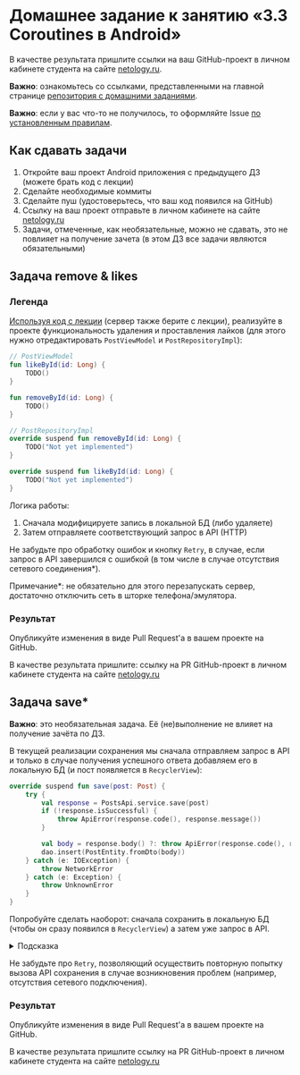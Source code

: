 # Домашнее задание к занятию «3.3 Coroutines в Android»

В качестве результата пришлите ссылки на ваш GitHub-проект в личном кабинете студента на сайте [netology.ru](https://netology.ru).

**Важно**: ознакомьтесь со ссылками, представленными на главной странице [репозитория с домашними заданиями](../README.md).

**Важно**: если у вас что-то не получилось, то оформляйте Issue [по установленным правилам](../report-requirements.md).

## Как сдавать задачи

1. Откройте ваш проект Android приложения с предыдущего ДЗ (можете брать код с лекции)
1. Сделайте необходимые коммиты
1. Сделайте пуш (удостоверьтесь, что ваш код появился на GitHub)
1. Ссылку на ваш проект отправьте в личном кабинете на сайте [netology.ru](https://netology.ru)
1. Задачи, отмеченные, как необязательные, можно не сдавать, это не повлияет на получение зачета (в этом ДЗ все задачи являются обязательными)

## Задача remove & likes

### Легенда

[Используя код с лекции](https://github.com/netology-code/andin-code/tree/master/10_mainscope) (сервер также берите с лекции), реализуйте в проекте функциональность удаления и проставления лайков (для этого нужно отредактировать `PostViewModel` и `PostRepositoryImpl`):

```kotlin
// PostViewModel
fun likeById(id: Long) {
    TODO()
}

fun removeById(id: Long) {
    TODO()
}

// PostRepositoryImpl
override suspend fun removeById(id: Long) {
    TODO("Not yet implemented")
}

override suspend fun likeById(id: Long) {
    TODO("Not yet implemented")
}
```

Логика работы:
1. Сначала модифицируете запись в локальной БД (либо удаляете)
1. Затем отправляете соответствующий запрос в API (HTTP)

Не забудьте про обработку ошибок и кнопку `Retry`, в случае, если запрос в API завершился с ошибкой (в том числе в случае отсутствия сетевого соединения*).

Примечание*: не обязательно для этого перезапускать сервер, достаточно отключить сеть в шторке телефона/эмулятора.

### Результат

Опубликуйте изменения в виде Pull Request'а в вашем проекте на GitHub.

В качестве результата пришлите: ссылку на PR GitHub-проект в личном кабинете студента на сайте [netology.ru](https://netology.ru)

## Задача save*

**Важно**: это необязательная задача. Её (не)выполнение не влияет на получение зачёта по ДЗ.

В текущей реализации сохранения мы сначала отправляем запрос в API и только в случае получения успешного ответа добавляем его в локальную БД (и пост появляется в `RecyclerView`):
```kotlin
override suspend fun save(post: Post) {
    try {
        val response = PostsApi.service.save(post)
        if (!response.isSuccessful) {
            throw ApiError(response.code(), response.message())
        }

        val body = response.body() ?: throw ApiError(response.code(), response.message())
        dao.insert(PostEntity.fromDto(body))
    } catch (e: IOException) {
        throw NetworkError
    } catch (e: Exception) {
        throw UnknownError
    }
}
```

Попробуйте сделать наоборот: сначала сохранить в локальную БД (чтобы он сразу появился в `RecyclerView`) а затем уже запрос в API.

<details>
<summary>Подсказка</summary>

Для этого вам скорее всего придётся подумать над двумя вещами:
1. Какой `id` должен быть у поста (ведь `id` присваивается на сервере)?
1. Надо как-то отделять несохранённые на сервере посты от сохранённых (например, в мессенджерах Telegram/WhatsApp рисуется специальная иконка, уведомляющая о том, что сообщение ещё не сохранено на сервере)

Для реализации второго пункта стоит подумать о том, чтобы внести в `PostEntity` дополнительные поля, отвечающие за данный статус, и, соответственно, на базе них рисовать иконку статуса в карточке поста + продумывать механику взаимодействия (например, несохранённый пост нельзя залайкать).
</details>

Не забудьте про `Retry`, позволяющий осуществить повторную попытку вызова API сохранения в случае возникновения проблем (например, отсутствия сетевого подключения).

### Результат

Опубликуйте изменения в виде Pull Request'а в вашем проекте на GitHub.

В качестве результата пришлите ссылку на PR GitHub-проект в личном кабинете студента на сайте [netology.ru](https://netology.ru)
